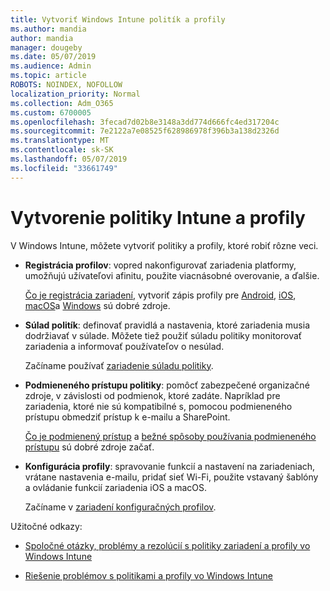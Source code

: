 ```yaml
---
title: Vytvoriť Windows Intune politík a profily
ms.author: mandia
author: mandia
manager: dougeby
ms.date: 05/07/2019
ms.audience: Admin
ms.topic: article
ROBOTS: NOINDEX, NOFOLLOW
localization_priority: Normal
ms.collection: Adm_O365
ms.custom: 6700005
ms.openlocfilehash: 3fecad7d02b8e3148a3dd774d666fc4ed317204c
ms.sourcegitcommit: 7e2122a7e08525f628986978f396b3a138d2326d
ms.translationtype: MT
ms.contentlocale: sk-SK
ms.lasthandoff: 05/07/2019
ms.locfileid: "33661749"
---
```

# <a name="creating-intune-policy-and-profiles"></a>Vytvorenie politiky Intune a profily

V Windows Intune, môžete vytvoriť politiky a profily, ktoré robiť rôzne veci.

- **Registrácia profilov**: vopred nakonfigurovať zariadenia platformy, umožňujú užívateľovi afinitu, použite viacnásobné overovanie, a ďalšie. 

  [Čo je registrácia zariadení](https://docs.microsoft.com/intune/device-enrollment), vytvoriť zápis profily pre [Android](https://docs.microsoft.com/intune/android-enroll), [iOS](https://docs.microsoft.com/intune/ios-enroll), [macOS](https://docs.microsoft.com/intune/macos-enroll)a [Windows](https://docs.microsoft.com/intune/windows-enrollment-methods) sú dobré zdroje.

- **Súlad politík**: definovať pravidlá a nastavenia, ktoré zariadenia musia dodržiavať v súlade. Môžete tiež použiť súladu politiky monitorovať zariadenia a informovať používateľov o nesúlad. 

  Začíname používať [zariadenie súladu politiky](https://docs.microsoft.com/intune/device-compliance-get-started).
- **Podmieneného prístupu politiky**: pomôcť zabezpečené organizačné zdroje, v závislosti od podmienok, ktoré zadáte. Napríklad pre zariadenia, ktoré nie sú kompatibilné s, pomocou podmieneného prístupu obmedziť prístup k e-mailu a SharePoint.

  [Čo je podmienený prístup](https://docs.microsoft.com/intune/conditional-access) a [bežné spôsoby používania podmieneného prístupu](https://docs.microsoft.com/intune/conditional-access-intune-common-ways-use) sú dobré zdroje začať.

- **Konfigurácia profily**: spravovanie funkcií a nastavení na zariadeniach, vrátane nastavenia e-mailu, pridať sieť Wi-Fi, použite vstavaný šablóny a ovládanie funkcií zariadenia iOS a macOS. 

  Začíname v [zariadení konfiguračných profilov](https://docs.microsoft.com/intune/device-profiles).

Užitočné odkazy:

- [Spoločné otázky, problémy a rezolúcií s politiky zariadení a profily vo Windows Intune](https://docs.microsoft.com/intune/device-profile-troubleshoot)

- [Riešenie problémov s politikami a profily vo Windows Intune](https://docs.microsoft.com/intune/troubleshoot-policies-in-microsoft-intune)

